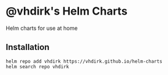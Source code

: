 # @vhdirk's Helm Charts

Helm charts for use at home

## Installation

```console
helm repo add vhdirk https://vhdirk.github.io/helm-charts
helm search repo vhdirk
```
